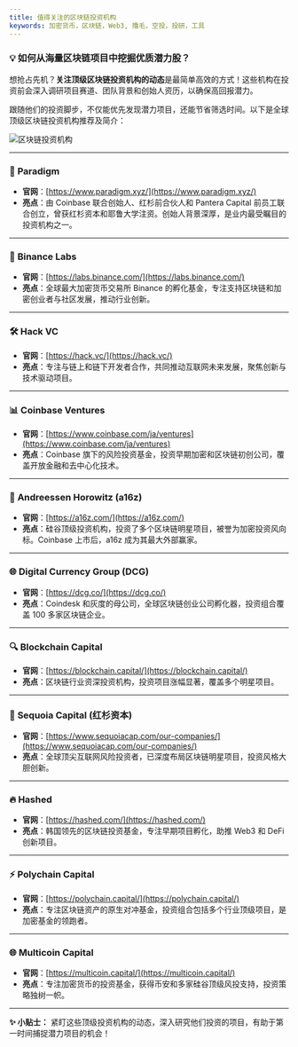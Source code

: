 ```yaml
---
title: 值得关注的区块链投资机构
keywords: 加密货币，区块链，Web3, 撸毛，空投，投研，工具
---
```

### 💡 **如何从海量区块链项目中挖掘优质潜力股？**

想抢占先机？**关注顶级区块链投资机构的动态**是最简单高效的方式！这些机构在投资前会深入调研项目赛道、团队背景和创始人资历，以确保高回报潜力。

跟随他们的投资脚步，不仅能优先发现潜力项目，还能节省筛选时间。以下是全球顶级区块链投资机构推荐及简介：

![区块链投资机构](https://static.learn.css.show/crypto_vc.jpg)

---

### 🌟 **Paradigm**

- **官网**：[https://www.paradigm.xyz/](https://www.paradigm.xyz/)
- **亮点**：由 Coinbase 联合创始人、红杉前合伙人和 Pantera Capital 前员工联合创立，曾获红杉资本和耶鲁大学注资。创始人背景深厚，是业内最受瞩目的投资机构之一。

---

### 🚀 **Binance Labs**

- **官网**：[https://labs.binance.com/](https://labs.binance.com/)
- **亮点**：全球最大加密货币交易所 Binance 的孵化基金，专注支持区块链和加密创业者与社区发展，推动行业创新。

---

### 🛠️ **Hack VC**

- **官网**：[https://hack.vc/](https://hack.vc/)
- **亮点**：专注与链上和链下开发者合作，共同推动互联网未来发展，聚焦创新与技术驱动项目。

---

### 📊 **Coinbase Ventures**

- **官网**：[https://www.coinbase.com/ja/ventures](https://www.coinbase.com/ja/ventures)
- **亮点**：Coinbase 旗下的风险投资基金，投资早期加密和区块链初创公司，覆盖开放金融和去中心化技术。

---

### 💎 **Andreessen Horowitz (a16z)**

- **官网**：[https://a16z.com/](https://a16z.com/)
- **亮点**：硅谷顶级投资机构，投资了多个区块链明星项目，被誉为加密投资风向标。Coinbase 上市后，a16z 成为其最大外部赢家。

---

### 🌐 **Digital Currency Group (DCG)**

- **官网**：[https://dcg.co/](https://dcg.co/)
- **亮点**：Coindesk 和灰度的母公司，全球区块链创业公司孵化器，投资组合覆盖 100 多家区块链企业。

---

### 🔍 **Blockchain Capital**

- **官网**：[https://blockchain.capital/](https://blockchain.capital/)
- **亮点**：区块链行业资深投资机构，投资项目涨幅显著，覆盖多个明星项目。

---

### 🌱 **Sequoia Capital (红杉资本)**

- **官网**：[https://www.sequoiacap.com/our-companies/](https://www.sequoiacap.com/our-companies/)
- **亮点**：全球顶尖互联网风险投资者，已深度布局区块链明星项目，投资风格大胆创新。

---

### 🔥 **Hashed**

- **官网**：[https://hashed.com/](https://hashed.com/)
- **亮点**：韩国领先的区块链投资基金，专注早期项目孵化，助推 Web3 和 DeFi 创新项目。

---

### ⚡ **Polychain Capital**

- **官网**：[https://polychain.capital/](https://polychain.capital/)
- **亮点**：专注区块链资产的原生对冲基金，投资组合包括多个行业顶级项目，是加密基金的领跑者。

---

### 🌐 **Multicoin Capital**

- **官网**：[https://multicoin.capital/](https://multicoin.capital/)
- **亮点**：专注加密货币的投资基金，获得币安和多家硅谷顶级风投支持，投资策略独树一帜。

---

**✨ 小贴士：** 紧盯这些顶级投资机构的动态，深入研究他们投资的项目，有助于第一时间捕捉潜力项目的机会！